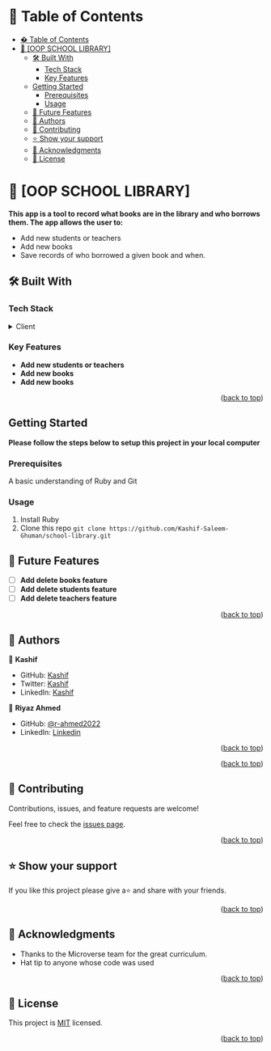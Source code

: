 <a name="readme-top"></a>

# 📗 Table of Contents

- [� Table of Contents](#-table-of-contents)
- [📖 \[OOP SCHOOL LIBRARY\] ](#-oop-school-library-)
  - [🛠 Built With ](#-built-with-)
    - [Tech Stack ](#tech-stack-)
    - [Key Features ](#key-features-)
  - [Getting Started](#getting-started)
    - [Prerequisites](#prerequisites)
    - [Usage](#usage)
  - [🔭 Future Features ](#-future-features-)
  - [👥 Authors ](#-authors-)
  - [🤝 Contributing ](#-contributing-)
  - [⭐️ Show your support ](#️-show-your-support-)
  - [🙏 Acknowledgments ](#-acknowledgments-)
  - [📝 License ](#-license-)

<!-- PROJECT DESCRIPTION -->

# 📖 [OOP SCHOOL LIBRARY] <a name="about-project"></a>

**This app is a tool to record what books are in the library and who borrows them. The app allows the user to:**
  <ul>
    <li>Add new students or teachers </li>
    <li>Add new books </li>
    <li>Save records of who borrowed a given book and when.</li>   
  </ul>

## 🛠 Built With <a name="built-with"></a>

### Tech Stack <a name="tech-stack"></a>

<details>
  <summary>Client</summary>
  <ul>
    <li><a href="https://reactjs.org/">Ruby</a></li>
  </ul>
</details>

<!-- Features -->

### Key Features <a name="key-features"></a>

- **Add new students or teachers**
- **Add new books**
- **Add new books**
<p align="right">(<a href="#readme-top">back to top</a>)</p>

## Getting Started

**Please follow the steps below to setup this project in your local computer**

### Prerequisites
A basic understanding of Ruby and Git
### Usage
1. Install Ruby
2. Clone this repo `git clone https://github.com/Kashif-Saleem-Ghuman/school-library.git`

<!-- FUTURE FEATURES -->

## 🔭 Future Features <a name="future-features"></a>

- [ ] **Add delete books feature**
- [ ] **Add delete students feature**
- [ ] **Add delete teachers feature**

<p align="right">(<a href="#readme-top">back to top</a>)</p>

<!-- AUTHORS -->

## 👥 Authors <a name="authors"></a>

👤 **Kashif**

- GitHub: [Kashif](https://github.com/Kashif-Saleem-Ghuman)
- Twitter: [Kashif](https://twitter.com/Kashif14Saleem)
- LinkedIn: [Kashif](https://www.linkedin.com/in/kashifsaleemghuman/)

👤 **Riyaz Ahmed**
- GitHub: [@r-ahmed2022](https://github.com/r-ahmed2022)
- LinkedIn: [Linkedin](https://www.linkedin.com/in/riyaz-ahmed-4216a71a8/)

<p align="right">(<a href="#readme-top">back to top</a>)</p>

<p align="right">(<a href="#readme-top">back to top</a>)</p>

<!-- CONTRIBUTING -->

## 🤝 Contributing <a name="contributing"></a>

Contributions, issues, and feature requests are welcome!

Feel free to check the [issues page](https://github.com/Kashif-Saleem-Ghuman/school-library/issues).

<p align="right">(<a href="#readme-top">back to top</a>)</p>

<!-- SUPPORT -->

## ⭐️ Show your support <a name="support"></a>

If you like this project please give a⭐️ and share with your friends.

<p align="right">(<a href="#readme-top">back to top</a>)</p>

<!-- ACKNOWLEDGEMENTS -->

## 🙏 Acknowledgments <a name="acknowledgements"></a>

- Thanks to the Microverse team for the great curriculum.
- Hat tip to anyone whose code was used

<p align="right">(<a href="#readme-top">back to top</a>)</p>

<!-- LICENSE -->

## 📝 License <a name="license"></a>

This project is [MIT](https://github.com/Kashif-Saleem-Ghuman/school-library/blob/dev/LICENSE) licensed.

<p align="right">(<a href="#readme-top">back to top</a>)</p>

